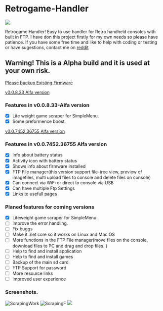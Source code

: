 # Retrogame-Handler

![](http://timeonline.se/RGHandler/images/TimeOnlineLogoV3.png)

Retrogame Handler!
Easy to use handler for Retro handheld consoles with built in FTP. 
I have don this project firstly for my own needs so please have patience. 
If you have some free time and like to help with coding or testing or have sugestions, contact me on [reddit](https://www.reddit.com/user/nikryd/)

## Warning! This is a Alpha build and it is used at your own risk.

[Please backup Existing Firmware](http://wagnerstechtalk.com/rg350tips/#Backup_Existing_Firmware)

[v0.0.8.33 Alfa version](https://github.com/nikryden/Retrogame-Handler/releases/tag/0.0.8.33-Alpha)

### Features in v0.0.8.33-Alfa version
 - [x] Lite weight game scraper for SimpleMenu.
 - [x] Some preformence boost.

[v0.0.7452.36755 Alfa version](https://github.com/nikryden/Retrogame-Handler/releases)

 ### Features in v0.0.7452.36755 Alfa version

- [x] Info about battery status
- [x] Activity icon with battery status
- [x] Shows info about firmware installed
- [x] FTP File manager(this version support file-tree view, preview of imagefiles, multi upload files to console and delete files on console)
- [x] Can connect via WiFi or direct to console via USB
- [x] Can have multiple Ftp Settings
- [x] Links to usefull pages

### Planed features for coming versions
- [X] Liteweight game scraper for SimpleMenu 
- [ ] Improve the error handling. 
- [ ] Fix buggs 
- [ ] Make it .net core so it works on Linux and Mac OS 
- [ ] More functions in the FTP File manager(move files on the console, download files to PC and drag and drop files. ) 
- [ ] Help to find and install application
- [ ] Help to find and install games
- [ ] Backup of the main sd card
- [ ] FTP Support for password
- [ ] More resource links
- [ ] Improved user experience
 
 ### Screenshots. 
![ScrapingWork](https://user-images.githubusercontent.com/7419588/85471994-8c8b4e00-b5b1-11ea-917f-3a50d658af49.png)
![ScrapingF](https://user-images.githubusercontent.com/7419588/85430577-96e12400-b580-11ea-959c-7e68f6454502.png)
![](http://timeonline.se/RGHandler/images/FTPExplorer.png)
